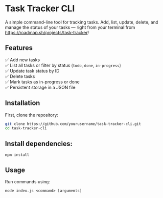 # Task Tracker CLI

A simple command-line tool for tracking tasks. Add, list, update, delete, and manage the status of your tasks — right from your terminal from https://roadmap.sh/projects/task-tracker!


## Features

✅ Add new tasks  
✅ List all tasks or filter by status (`todo`, `done`, `in-progress`)  
✅ Update task status by ID  
✅ Delete tasks  
✅ Mark tasks as in-progress or done  
✅ Persistent storage in a JSON file



##  Installation

First, clone the repository:

```bash
git clone https://github.com/yourusername/task-tracker-cli.git
cd task-tracker-cli
```

## Install dependencies:
```
npm install
```

## Usage
Run commands using:
```
node index.js <command> [arguments]
```





